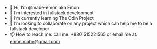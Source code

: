 - 👋 Hi, I’m @mabe-emon aka Emon
- 👀 I’m interested in fullstack development
- 🌱 I’m currently learning The Odin Project
- 💞️ I’m looking to collaborate on any project which can help me to be a fullstack developer
- 📫 How to reach me: call me: +8801515221565 or email me at: emon.mabe@gmail.com

<!---
mabe-emon/mabe-emon is a ✨ special ✨ repository because its `README.md` (this file) appears on your GitHub profile.
You can click the Preview link to take a look at your changes.
--->
